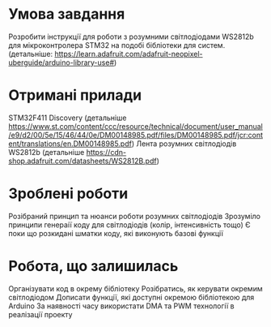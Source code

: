 # Умова завдання
Розробити інструкції для роботи з розумними світлодіодами WS2812b для мікроконтролера STM32 на подобі бібліотеки для систем. (детальніше: https://learn.adafruit.com/adafruit-neopixel-uberguide/arduino-library-use#)


# Отримані прилади
STM32F411 Discovery (детальніше https://www.st.com/content/ccc/resource/technical/document/user_manual/e9/d2/00/5e/15/46/44/0e/DM00148985.pdf/files/DM00148985.pdf/jcr:content/translations/en.DM00148985.pdf)
Лента розумних світлодіодів WS2812b (детальніше https://cdn-shop.adafruit.com/datasheets/WS2812B.pdf)

# Зроблені роботи
Розібраний принцип та нюанси роботи розумних світлодіодів
Зрозуміло принципи генераії коду для світлодіодів (колір, інтенсивність тощо)
Є поки що розкидані шматки коду, які виконують базові функції

# Робота, що залишилась
Організувати код в окрему бібліотеку
Розібратись, як керувати окремим світлодіодом
Дописати функції, які доступні окремою бібліотекою для Arduino
За наявності часу використати DMA та PWM технології в реалізації проекту